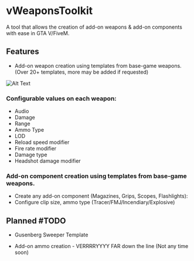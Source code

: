 # vWeaponsToolkit

A tool that allows the creation of add-on weapons & add-on components with ease in GTA V/FiveM.

## Features
- Add-on weapon creation using templates from base-game weapons. (Over 20+ templates, more may be added if requested)

![Alt Text](https://gyazo.com/90820ee8b61f3a96cba911118c63dd2a.gif)

 ### Configurable values on each weapon:
  - Audio
  - Damage
  - Range
  - Ammo Type
  - LOD
  - Reload speed modifier
  - Fire rate modifier
  - Damage type
  - Headshot damage modifier

### Add-on component creation using templates from base-game weapons.
- Create any add-on component (Magazines, Grips, Scopes, Flashlights):
- Configure clip size, ammo type (Tracer/FMJ/Incendiary/Explosive)


## Planned #TODO
- Gusenberg Sweeper Template

- Add-on ammo creation - VERRRRYYYY FAR down the line (Not any time soon)

